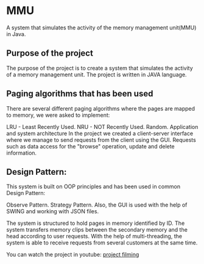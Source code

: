 
# MMU
A system that simulates the activity of the memory management unit(MMU) in Java.

## Purpose of the project
The purpose of the project is to create a system that simulates the activity of a memory management unit. The project is written in JAVA language.

## Paging algorithms that has been used
There are several different paging algorithms where the pages are mapped to memory, we were asked to implement:

LRU - Least Recently Used.
NRU - NOT Recently Used.
Random.
Application and system architecture
In the project we created a client-server interface where we manage to send requests from the client using the GUI. Requests such as data access for the "browse" operation, update and delete information.

## Design Pattern:
This system is built on OOP principles and has been used in common Design Pattern:

Observe Pattern.
Strategy Pattern.
Also, the GUI is used with the help of SWING and working with JSON files.

The system is structured to hold pages in memory identified by ID. The system transfers memory clips between the secondary memory and the head according to user requests. With the help of multi-threading, the system is able to receive requests from several customers at the same time.

You can watch the project in youtube: [project filming](https://youtu.be/19YD6_CUtk8)

